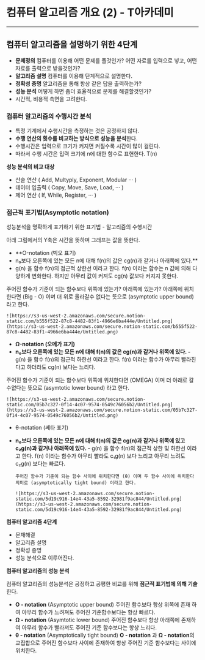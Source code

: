 # 컴퓨터 알고리즘 개요 (2) - T아카데미

---

## 컴퓨터 알고리즘을 설명하기 위한 4단계

- **문제정의**
  컴퓨터를 이용해 어떤 문제를 풀것인가?
  어떤 자료를 입력으로 넣고, 어떤자료를 출력으로 받을것인가?
- **알고리즘 설명**
  컴퓨터를 이용해 단계적으로 설명한다.
- **정확성 증명**
  알고리즘을 통해 항상 같은 답을 출력하는가?
- **성능 분석**
  어떻게 하면 좀더 효율적으로 문제를 해결할것인가?
- 시간적, 비용적 측면을 고려한다.

### 컴퓨터 알고리즘의 수행시간 분석

- 특정 기계에서 수행시간을 측정하는 것은 공정하지 않다.
- **수행 연산의 횟수를 비교하는 방식으로 성능을 분석**한다.
- 수행시간은 입력으로 크기가 커지면 커질수록 시간이 많이 걸린다.
- 따라서 수행 시간은 입력 크기에 n에 대한 함수로 표현한다. T(n)

**성능 분석의 비교 대상**

- 산술 연산 ( Add, Multyply, Exponent, Modular ··· )
- 데이터 입출력 ( Copy, Move, Save, Load, ··· )
- 제어 연산 ( If, While, Register, ··· )

### 점근적 표기법(Asymptotic notation)

성능분석을 명확하게 표기하기 위한 표기법 - 알고리즘의 수행시간

아래 그림에서의 Y축은 시간을 뜻하며 그래프는 값을 뜻한다.

- \*\*Ο-notation (빅오 표기)
- n₀보다 오른쪽에 있는 모든 n에 대해 f(n)의 값은 cg(n)과 같거나 아래쪽에 있다.\*\*
- g(n) 을 함수 f(n)의 점근적 상한선 이라고 한다.
  f(n) 이라는 함수는 n 값에 의해 다양하게 변화한다.
  하지만 아무리 값이 커져도 cg(n) 값보다 커지지 못한다.

주어진 함수가 기준이 되는 함수보다 위쪽에 있는가? 아래쪽에 있는가?
아래쪽에 위치한다면 (Big - O) 이며 더 위로 올라갈수 없다는 뜻으로
(asymptotic upper bound) 라고 한다.

    ![https://s3-us-west-2.amazonaws.com/secure.notion-static.com/b555f522-87c8-4482-83f1-4966e6ba444e/Untitled.png](https://s3-us-west-2.amazonaws.com/secure.notion-static.com/b555f522-87c8-4482-83f1-4966e6ba444e/Untitled.png)

- **Ω-notation (오메가 표기)**
- **n₀보다 오른쪽에 있는 모든 n에 대해 f(n)의 값은 cg(n)과 같거나 위쪽에 있다. -** g(n) 을 함수 f(n)의 점근적 하한선 이라고 한다.
  f(n) 이라는 함수가 아무리 빨라진다고 하더라도 cg(n) 보다는 느리다.

주어진 함수가 기준이 되는 함수보다 위쪽에 위치한다면 (OMEGA) 이며 더 아래로 갈수없다는 뜻으로 (asymtotic lower bound) 라고 한다.

    ![https://s3-us-west-2.amazonaws.com/secure.notion-static.com/05b7c327-0f14-4c07-9574-0549c76056b2/Untitled.png](https://s3-us-west-2.amazonaws.com/secure.notion-static.com/05b7c327-0f14-4c07-9574-0549c76056b2/Untitled.png)

- θ-notation (쎄타 표기)
- **n₀보다 오른쪽에 있는 모든 n에 대해 f(n)의 값은 cg(n)과 같거나 위쪽에 있고 c₂g(n)과 같거나 아래쪽에 있다. -** g(n) 을 함수 f(n)의 점근적 상한 및 하한선 이라고 한다.
  f(n) 이라는 함수가 아무리 빨라도 c₁g(n) 보다 느리고 아무리 느려도 c₂g(n) 보다는 빠르다.

      주어진 함수가 기준이 되는 함수 사이에 위치한다면 (θ) 이며 두 함수 사이에 위치한다 의미로 (asymptotically tight bound) 이라고 한다.

      ![https://s3-us-west-2.amazonaws.com/secure.notion-static.com/5d19c916-14e4-43a5-8592-32981f9ac844/Untitled.png](https://s3-us-west-2.amazonaws.com/secure.notion-static.com/5d19c916-14e4-43a5-8592-32981f9ac844/Untitled.png)

**컴퓨터 알고리즘 4단계**

- 문재해결
- 알고리즘 설명
- 정확성 증명
- 성능 분석으로 이루어진다.

**컴퓨터 알고리즘의 성능 분석**

컴퓨터 알고리즘의 성능분석은 공정하고 공평한 비교를 위해 **점근적 표기법에 의해 기술**한다.

- **O - notation**
  (Asymptotic upper bound) 주어진 함수보다 항상 위쪽에 존재 하여 아무리 함수가 느려져도 주어진 기준함수보다는 항상 빠르다.
- **Ω - notation**
  (Asymtotic lower bound) 주어진 함수보다 항상 아래쪽에 존재하여 아무리 함수가 빨라져도 주어진 기준 함수보다는 항상 느리다.
- **θ - notation**
  (Asymptotically tight bound) **O - notation** 과 **Ω - notation**의 교집합으로 주어진 함수보다 사이에 존재하여 항상 주어진 기준 함수보다는 사이에 위치한다.
